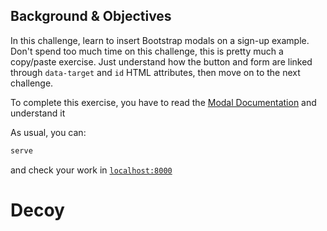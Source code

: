 ## Background & Objectives

In this challenge, learn to insert Bootstrap modals on a sign-up example. Don't spend too much time on this challenge, this is pretty much a copy/paste exercise. Just understand how the button and form are linked through `data-target` and `id` HTML attributes, then move on to the next challenge.

To complete this exercise, you have to read the [Modal Documentation](http://getbootstrap.com/javascript/#modals) and understand it

As usual, you can:

```bash
serve
```

and check your work in [`localhost:8000`](http://localhost:8000)
# Decoy
